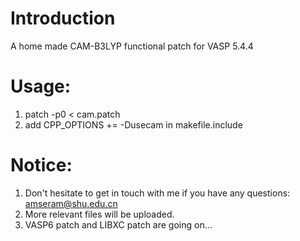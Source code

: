 # Introduction 
A home made CAM-B3LYP functional patch for VASP 5.4.4
# Usage:
1. patch -p0 < cam.patch 
2. add CPP_OPTIONS += -Dusecam in makefile.include
# Notice:
1. Don't hesitate to get in touch with me if you have any questions: amseram@shu.edu.cn
2. More relevant files will be uploaded.
3. VASP6 patch and LIBXC patch are going on...
